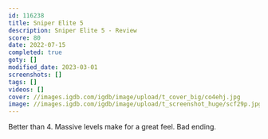 ```yaml
---
id: 116238
title: Sniper Elite 5
description: Sniper Elite 5 - Review
score: 80
date: 2022-07-15
completed: true
goty: []
modified_date: 2023-03-01
screenshots: []
tags: []
videos: []
cover: //images.igdb.com/igdb/image/upload/t_cover_big/co4ehj.jpg
image: //images.igdb.com/igdb/image/upload/t_screenshot_huge/scf29p.jpg
---
```

Better than 4. Massive levels make for a great feel. Bad ending.